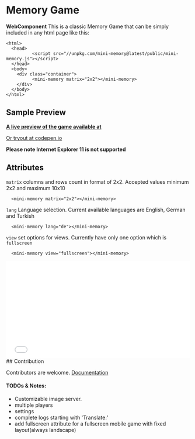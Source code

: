 # Memory Game

**WebComponent**
This is a classic Memory Game that can be simply included in any html page like this:

    <html>
      <head>
        	  <script src="//unpkg.com/mini-memory@latest/public/mini-memory.js"></script>
      </head>
      <body>
        <div class="container">
              <mini-memory matrix="2x2"></mini-memory>
        </div>
      </body>
    </html>

## Sample Preview

**[A live preview of the game available at][sample-preview]**

[Or tryout at codepen.io][codepen]

**Please note Internet Explorer 11 is not supported**

## Attributes

`matrix` columns and rows count in format of 2x2. Accepted values minimum 2x2 and maximum 10x10

      <mini-memory matrix="2x2"></mini-memory>

`lang` Language selection. Current available languages are English, German and Turkish

      <mini-memory lang="de"></mini-memory>

`view` set options for views. Currently have only one option which is `fullscreen`

      <mini-memory view="fullscreen"></mini-memory>

<iframe height="265" style="width: 100%;" scrolling="no" title="Mini Memory Web Component" src="//codepen.io/softberry/embed/dwBrNB/?height=265&theme-id=dark&default-tab=css,resultundefined" frameborder="no" allowtransparency="true" allowfullscreen="true">
  See the Pen <a href='https://codepen.io/softberry/pen/dwBrNB/'>Mini Memory Web Component</a> by Emre Sakarya
  (<a href='https://codepen.io/softberry'>@softberry</a>) on <a href='https://codepen.io'>CodePen</a>.
</iframe>
## Contribution

Contributors are welcome. [Documentation][docs]

#### TODOs & Notes:

- Customizable image server.
- multiple players
- settings
- complete logs starting with 'Translate:'
- add fullscreen attribute for a fullscreen mobile game with fixed layout(always landscape)

[sample-preview]: http://www.emresakarya.com/mini-memory
[docs]: https://softberry.github.io/memory-game/
[codepen]: https://codepen.io/softberry/pen/dwBrNB
